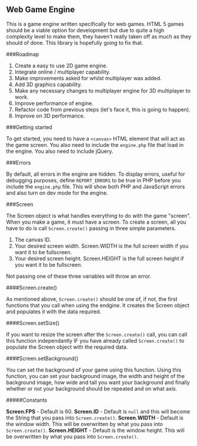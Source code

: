 Web Game Engine
---

This is a game engine written specifically for web games. HTML 5 games should be a viable option
for development but due to quite a high complexity level to make them, they haven't really taken
off as much as they should of done. This library is hopefully going to fix that.

###Roadmap

1. Create a easy to use 2D game engine.
2. Integrate online / multiplayer capability.
3. Make improvements asked for whilst multiplayer was added.
4. Add 3D graphics capability.
5. Make any necessary changes to multiplayer engine for 3D multiplayer to work.
6. Improve performance of engine.
7. Refactor code from previous steps (let's face it, this is going to happen).
8. Improve on 3D performance.

###Getting started

To get started, you need to have a `<canvas>` HTML element that will act as the game screen. You
also need to include the `engine.php` file that load in the engine. You also need to include jQuery.

###Errors

By default, all errors in the engine are hidden. To display errors, useful for debugging purposes,
define `REPORT_ERRORS` to be true in PHP before you include the `engine.php` file. This will show both
PHP and JavaScript errors and also turn on dev mode for the engine.

###Screen

The Screen object is what handles everything to do with the game "screen". When you make a game, it 
must have a screen. To create a screen, all you have to do is call `Screen.create()` passing in 
three simple parameters.

1. The canvas ID.
2. Your desired screen width. Screen.WIDTH is the full screen width if you want it to be fullscreen.
3. Your desired screen height. Screen.HEIGHT is the full screen height if you want it to be fullscreen.

Not passing one of these three variables will throw an error.

####Screen.create()

As mentioned above, `Screen.create()` should be one of, if not, the first functions that you call 
when using the endgine. It creates the Screen object and populates it with the data required.

####Screen.setSize()

If you want to resize the screen after the `Screen.create()` call, you can call this function 
independantly IF you have already called `Screen.create()` to populate the Screen object 
with the required data.

####Screen.setBackground()

You can set the background of your game using this function. Using this function, you can set your 
background image, the width and height of the background image, how wide and tall you want your 
background and finally whether or not your background should be repeated and on what axis.

#####Constants

**Screen.FPS** - Default is 60.
**Screen.ID** - Default is `null` and this will become the String that you pass into `Screen.create()`.
**Screen.WIDTH** - Default is the window width. This will be overwritten by what you pass into `Screen.create()`.
**Screen.HEIGHT** - Default is the window height. This will be overwritten by what you pass into `Screen.create()`.
